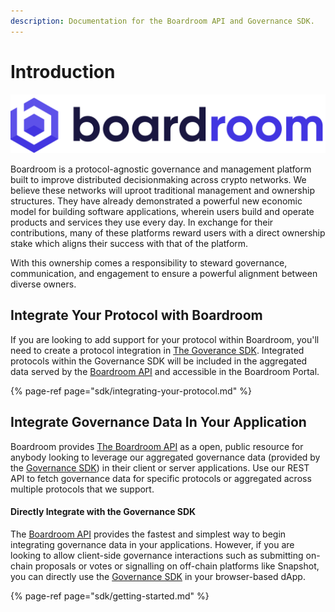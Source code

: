 ```yaml
---
description: Documentation for the Boardroom API and Governance SDK.
---
```


# Introduction

![](.gitbook/assets/full-logo-dark.png)

Boardroom is a protocol-agnostic governance and management platform built to improve distributed decisionmaking across crypto networks. We believe these networks will uproot traditional management and ownership structures. They have already demonstrated a powerful new economic model for building software applications, wherein users build and operate products and services they use every day. In exchange for their contributions, many of these platforms reward users with a direct ownership stake which aligns their success with that of the platform.  
  
With this ownership comes a responsibility to steward governance, communication, and engagement to ensure a powerful alignment between diverse owners.

## Integrate Your Protocol with Boardroom

If you are looking to add support for your protocol within Boardroom, you'll need to create a protocol integration in [The Goverance SDK](sdk/governance-sdk.md). Integrated protocols within the Governance SDK will be included in the aggregated data served by the [Boardroom API](boardroom-api/boardroom-api.md) and accessible in the Boardroom Portal.

{% page-ref page="sdk/integrating-your-protocol.md" %}

## Integrate Governance Data In Your Application

Boardroom provides [The Boardroom API](boardroom-api/boardroom-api.md) as a open, public resource for anybody looking to leverage our aggregated governance data \(provided by the [Governance SDK](sdk/governance-sdk.md)\) in their client or server applications. Use our REST API to fetch governance data for specific protocols or aggregated across multiple protocols that we support.

#### Directly Integrate with the Governance SDK

The [Boardroom API](boardroom-api/boardroom-api.md) provides the fastest and simplest way to begin integrating governance data in your applications. However, if you are looking to allow client-side governance interactions such as submitting on-chain proposals or votes or signalling on off-chain platforms like Snapshot, you can directly use the [Governance SDK](sdk/governance-sdk.md) in your browser-based dApp.

{% page-ref page="sdk/getting-started.md" %}



